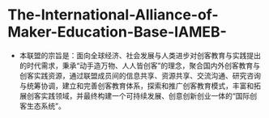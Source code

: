 # The-International-Alliance-of-Maker-Education-Base-IAMEB-
- 本联盟的宗旨是：面向全球经济、社会发展与人类进步对创客教育与实践提出的时代需求，秉承“动手造万物、人人皆创客”的理念，聚合国内外创客教育与创客实践资源，通过联盟成员间的信息共享、资源共享、交流沟通、研究咨询与统筹协调，建立和完善创客教育体系，探索和推广创客教育模式，丰富和拓展创客实践领域，并最终构建一个可持续发展、创意创新创业一体的“国际创客生态系统”。
